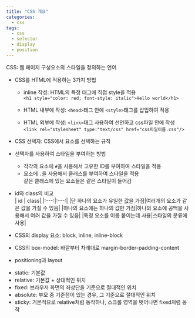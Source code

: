 ```yaml
---
title: "CSS 개요"
categories:
  - css
tags:
  - css
  - selector
  - display
  - position
---
```


CSS: 웹 페이지 구성요소의 스타일을 정의하는 언어  
- CSS를 HTML에 적용하는 3가지 방법  
  + inline 작성: HTML의 특정 태그에 직접 style을 적용  
`<h1 style="color: red; font-style: italic">Hello world</h1>`  
  + HTML 내부에 작성: `<head>`태그 안에 `<style>`태그를 삽입하여 적용  

  + HTML 외부에 작성: `<link>`태그 사용하여 선언하고 css파일 안에 작성  
`<link rel="stylesheet" type:"text/css" href="css파일이름.css"/>`

- CSS 선택자: CSS에서 요소를 선택하는 규칙  

- 선택자를 사용하여 스타일을 부여하는 방법  
  + 각각의 요소에 `#`을 사용해서 고유한 ID를 부여하여 스타일을 적용  
  + 요소에 `.`을 사용해서 클래스를 부여하여 스타일을 적용  
  같은 클래스에 있는 요소들은 같은 스타일이 들어감  
  
- id와 class의 비교  
| id | class|
|:---:|:---:|
|단 하나의 요소가 유일한 값을 가짐|여러개의 요소가 같은 값을 가질 수 있음|
|하나의 요소에는 하나의 값만 가짐|하나의 요소에 공백을 사용해서 여러 값을 가질 수 있음|
|특정 요소를 이름 붙이는데 사용|스타일의 분류에 사용|
  
- CSS의 display 요소: block, inline, inline-block  

- CSS의 box-model: 바깥부터 차례대로 margin-border-padding-content  

- positioning과 layout  
+ static: 기본값  
+ relative: 기본값 + 상대적인 위치  
+ fixed: 브라우저 화면의 좌상단을 기준으로 절대적인 위치  
+ absolute: 부모 중 기준점이 있는 경우, 그 기준으로 절대적인 위치  
+ sticky: 기본적으로 relative처럼 동작하나, 스크롤 영역을 벗어나면 fixed처럼 동작
